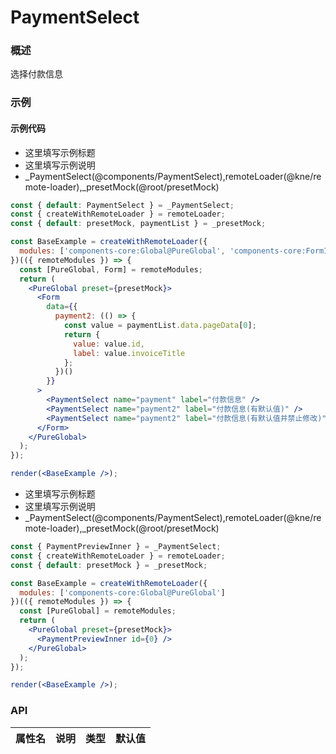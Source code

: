 
# PaymentSelect


### 概述

选择付款信息


### 示例

#### 示例代码

- 这里填写示例标题
- 这里填写示例说明
- _PaymentSelect(@components/PaymentSelect),remoteLoader(@kne/remote-loader),_presetMock(@root/presetMock)

```jsx
const { default: PaymentSelect } = _PaymentSelect;
const { createWithRemoteLoader } = remoteLoader;
const { default: presetMock, paymentList } = _presetMock;

const BaseExample = createWithRemoteLoader({
  modules: ['components-core:Global@PureGlobal', 'components-core:FormInfo@Form']
})(({ remoteModules }) => {
  const [PureGlobal, Form] = remoteModules;
  return (
    <PureGlobal preset={presetMock}>
      <Form
        data={{
          payment2: (() => {
            const value = paymentList.data.pageData[0];
            return {
              value: value.id,
              label: value.invoiceTitle
            };
          })()
        }}
      >
        <PaymentSelect name="payment" label="付款信息" />
        <PaymentSelect name="payment2" label="付款信息(有默认值)" />
        <PaymentSelect name="payment2" label="付款信息(有默认值并禁止修改)" disabled />
      </Form>
    </PureGlobal>
  );
});

render(<BaseExample />);

```

- 这里填写示例标题
- 这里填写示例说明
- _PaymentSelect(@components/PaymentSelect),remoteLoader(@kne/remote-loader),_presetMock(@root/presetMock)

```jsx
const { PaymentPreviewInner } = _PaymentSelect;
const { createWithRemoteLoader } = remoteLoader;
const { default: presetMock } = _presetMock;

const BaseExample = createWithRemoteLoader({
  modules: ['components-core:Global@PureGlobal']
})(({ remoteModules }) => {
  const [PureGlobal] = remoteModules;
  return (
    <PureGlobal preset={presetMock}>
      <PaymentPreviewInner id={0} />
    </PureGlobal>
  );
});

render(<BaseExample />);

```


### API

|属性名|说明|类型|默认值|
|  ---  | ---  | --- | --- |

